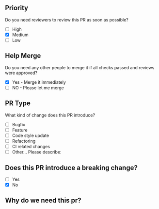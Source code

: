 ## Priority

Do you need reviewers to review this PR as soon as possible?

- [ ] High
- [x] Medium
- [ ] Low

## Help Merge

Do you need any other people to merge it if all checks passed and reviews were approved?

- [x] Yes - Merge it immediately
- [ ] NO - Please let me merge

## PR Type

What kind of change does this PR introduce?

<!-- Please check the one that applies to this PR using "x". -->

- [ ] Bugfix
- [ ] Feature
- [ ] Code style update
- [ ] Refactoring
- [ ] CI related changes
- [ ] Other... Please describe:

## Does this PR introduce a breaking change?

- [ ] Yes
- [x] No

## Why do we need this pr?

<!-- The number of related issues or features -->
